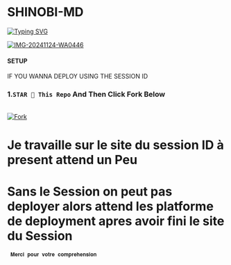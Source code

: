# SHINOBI-MD

 <a href="https://git.io/typing-svg"><img src="https://readme-typing-svg.demolab.com?font=Black+Ops+One&size=50&pause=1000&color=1BAFBAFF&center=true&width=910&height=100&lines=THANKS FOR CHOOSING ;SHINOBI+MD;MULTI+DEVICE+WHATSAPP+BOT;CREATED+BY+SHINOBI+MAX;RELEASED+26.11.24" alt="Typing SVG" /></a>
  </p>
  <a href="https://files.catbox.moe/pwkzgu.jpeg"><img src="https://files.catbox.moe/pwkzgu.jpeg" alt="IMG-20241124-WA0446" border="0"></a>

#### SETUP 
<p>IF YOU WANNA DEPLOY USING THE SESSION ID</p>

### 1.` STAR 🌟 This Repo ` And Then Click Fork Below
<br>
    <a href='https://github.com/shinobi-max/Shinobi-md/fork' target="_blank"><img alt='Fork' src='https://img.shields.io/badge/-Fork-blue?style=for-the-badge&logo=Github&logoColor=black'/></a>



# Je travaille sur le site du session ID à present attend  un Peu


# Sans le Session on peut pas deployer alors attend les platforme de deployment apres avoir fini le site du Session  
     𝐌𝐞𝐫𝐜𝐢 𝐩𝐨𝐮𝐫 𝐯𝐨𝐭𝐫𝐞 𝐜𝐨𝐦𝐩𝐫𝐞𝐡𝐞𝐧𝐬𝐢𝐨𝐧
